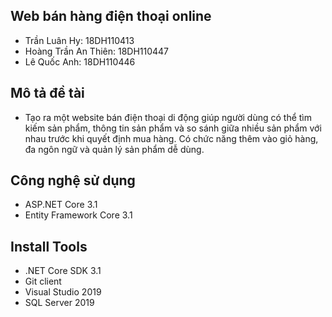 ## Web bán hàng điện thoại online
- Trần Luân Hy: 18DH110413
- Hoàng Trần An Thiên: 18DH110447
- Lê Quốc Anh: 18DH110446
## Mô tả đề tài
- Tạo ra một website bán điện thoại di động giúp người dùng có thể tìm kiếm sản phẩm, thông tin sản phẩm và so sánh giữa nhiều sản phẩm với nhau trước khi quyết định mua hàng. Có chức năng thêm vào giỏ hàng, đa ngôn ngữ và quản lý sản phẩm dễ dùng.
## Công nghệ sử dụng
- ASP.NET Core 3.1
- Entity Framework Core 3.1
## Install Tools
- .NET Core SDK 3.1
- Git client
- Visual Studio 2019
- SQL Server 2019

